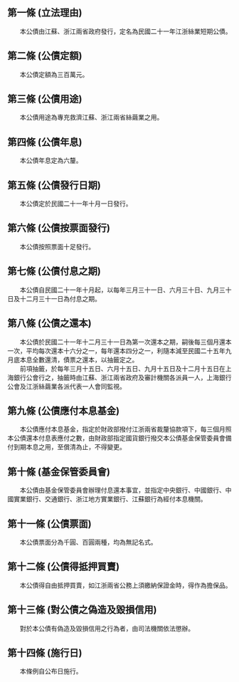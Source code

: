 第一條 (立法理由)
-----------------
　　本公債由江蘇、浙江兩省政府發行，定名為民國二十一年江浙絲業短期公債。  


第二條 (公債定額)
-----------------
　　本公債定額為三百萬元。  


第三條 (公債用途)
-----------------
　　本公債用途為專充救濟江蘇、浙江兩省絲繭業之用。  


第四條 (公債年息)
-----------------
　　本公債年息定為六釐。  


第五條 (公債發行日期)
---------------------
　　本公債定於民國二十一年十月一日發行。  


第六條 (公債按票面發行)
-----------------------
　　本公債按照票面十足發行。  


第七條 (公債付息之期)
---------------------
　　本公債自民國二十一年十月起，以每年三月三十一日、六月三十日、九月三十日及十二月三十一日為付息之期。  


第八條 (公債之還本)
-------------------
　　本公債於民國二十一年十二月三十一日為第一次還本之期，嗣後每三個月還本一次，平均每次還本十六分之一，每年還本四分之一，利隨本減至民國二十五年九月底本息全數還清，債票之還本，以抽籤定之。  
　　前項抽籤，於每年三月十五日、六月十五日、九月十五日及十二月十五日在上海銀行公會行之，抽籤時由江蘇、浙江兩省政府及審計機關各派員一人，上海銀行公會及江浙絲繭業各派代表一人會同監視。  


第九條 (公債應付本息基金)
-------------------------
　　本公債應付本息基金，指定於財政部撥付江浙兩省裁釐協款項下，每三個月照本公債還本付息表應付之數，由財政部指定國貨銀行撥交本公債基金保管委員會備付到期本息之用，至償清為止，不得變更。  


第十條 (基金保管委員會)
-----------------------
　　本公債由基金保管委員會辦理付息還本事宜，並指定中央銀行、中國銀行、中國實業銀行、交通銀行、浙江地方實業銀行、江蘇銀行為經付本息機關。  


第十一條 (公債票面)
-------------------
　　本公債票面分為千圓、百圓兩種，均為無記名式。  


第十二條 (公債得抵押買賣)
-------------------------
　　本公債得自由抵押買賣，如江浙兩省公務上須繳納保證金時，得作為擔保品。  


第十三條 (對公債之偽造及毀損信用)
---------------------------------
　　對於本公債有偽造及毀損信用之行為者，由司法機關依法懲辦。  


第十四條 (施行日)
-----------------
　　本條例自公布日施行。